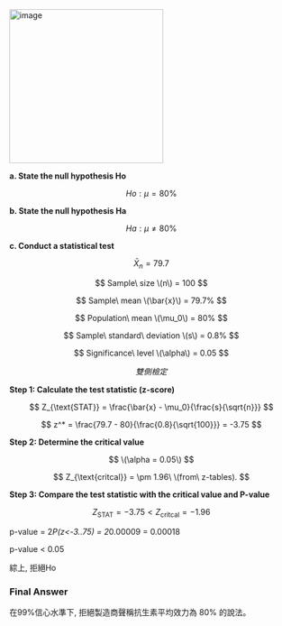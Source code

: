 
<img width="273" alt="image" src="https://github.com/user-attachments/assets/7ff151ac-7218-45b6-a3e8-db043ec0bf8d">

**a. State the null hypothesis Ho**

$$
Ho: \mu = 80\%
$$

**b. State the null hypothesis Ha**

$$
Ha: \mu \neq 80\%
$$

**c. Conduct a statistical test**

$$
\bar{X}_n = 79.7%, \quad \mu_0 = 5.86, \quad s = 0.70, \quad n = 100
$$

$$
Sample\ size \(n\) = 100
$$

$$
Sample\ mean \(\bar{x}\) = 79.7% 
$$

$$
Population\ mean \(\mu_0\) = 80%  
$$

$$
Sample\ standard\ deviation \(s\) = 0.8%  
$$

$$
Significance\ level \(\alpha\) = 0.05  
$$

$$
雙側檢定
$$


**Step 1: Calculate the test statistic (z-score)**

$$
Z_{\text{STAT}} = \frac{\bar{x} - \mu_0}{\frac{s}{\sqrt{n}}}
$$

$$
z^* = \frac{79.7 - 80}{\frac{0.8}{\sqrt{100}}} = -3.75
$$

**Step 2: Determine the critical value**

$$
\(\alpha = 0.05\)
$$

$$
Z_{\text{critcal}} = \pm 1.96\  \(from\ z-tables).
$$

**Step 3: Compare the test statistic with the critical value and P-value**

$$
Z_{\text{STAT}} = -3.75 < Z_{\text{critcal}} = -1.96  
$$

p-value = 2*P(z<-3..75) = 2*0.00009 = 0.00018

p-value < 0.05

綜上, 拒絕Ho

### Final Answer

在99%信心水準下, 拒絕製造商聲稱抗生素平均效力為 80% 的說法。

